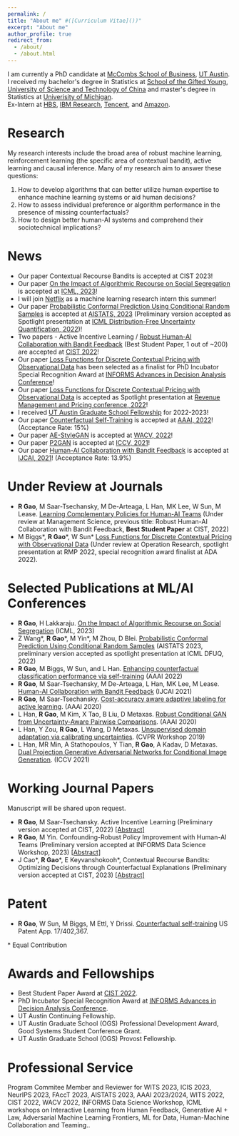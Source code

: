 ```yaml
---
permalink: /
title: "About me" #([Curriculum Vitae]())"
excerpt: "About me"
author_profile: true
redirect_from: 
  - /about/
  - /about.html
---
```

I am currently a PhD candidate at [McCombs School of Business](https://www.mccombs.utexas.edu/), [UT Austin](https://www.utexas.edu/). <br>
I received my bachelor's degree in Statistics at [School of the Gifted Young](https://en.scgy.ustc.edu.cn/), [University of Science and Technology of China](https://en.ustc.edu.cn/) and master's degree in Statistics at [Univerisity of Michigan](https://umich.edu/). <br>
Ex-Intern at [HBS](https://www.hbs.edu/), [IBM Research](https://research.ibm.com), [Tencent](https://www.tencent.com/en-us/), and [Amazon](https://www.amazon.com).

# Research
My research interests include the broad area of robust machine learning, reinforcement learning (the specific area of contextual bandit), active learning and causal inference. Many of my research aim to answer these questions:

1. How to develop algorithms that can better utilize human expertise to enhance machine learning systems or aid human decisions?
2. How to assess individual preference or algorithm performance in the presence of missing counterfactuals?
3. How to design better human-AI systems and comprehend their sociotechnical implications?

# News 
* Our paper Contextual Recourse Bandits is accepted at CIST 2023!
* Our paper [On the Impact of Algorithmic Recourse on Social Segregation](https://openreview.net/forum?id=4JCKwAiRPX) is accepted at [ICML, 2023](https://icml.cc/Conferences/2023/Dates)!
* I will join [Netflix](https://www.netflix.com) as a machine learning research intern this summer! 
* Our paper [Probabilistic Conformal Prediction Using Conditional Random Samples](https://arxiv.org/abs/2206.06584) is accepted at [AISTATS, 2023](http://aistats.org/aistats2023/) (Preliminary version accepted as Spotlight presentation at [ICML Distribution-Free Uncertainty Quantification, 2022](https://sites.google.com/berkeley.edu/dfuq-22/home))!
* Two papers - Active Incentive Learning / [Robust Human-AI Collaboration with Bandit Feedback](https://arxiv.org/abs/2302.02944) (Best Student Paper, 1 out of ~200) are accepted at [CIST 2022](https://sites.google.com/view/cist2022/)!
* Our paper [Loss Functions for Discrete Contextual Pricing with Observational Data](https://arxiv.org/abs/2111.09933) has been selected as a finalist for  PhD Incubator Special Recognition Award at [INFORMS Advances in Decision Analysis Conference](https://www.informs.org/Meetings-Conferences/INFORMS-Conference-Calendar/2022-Advances-in-Decision-Analysis-Conference)!
* Our paper [Loss Functions for Discrete Contextual Pricing with Observational Data](https://arxiv.org/abs/2111.09933) is accepted as Spotlight presentation at [Revenue Management and Pricing conference, 2022](https://www.chicagobooth.edu/events/revenue-management-and-pricing)!
* I received [UT Austin Graduate School Fellowship](https://gradschool.utexas.edu/finances/fellowships/graduate-school/continuing-fellowships) for 2022-2023! 
* Our paper [Counterfactual Self-Training](https://arxiv.org/abs/2112.04461) is accepted at [AAAI, 2022](https://aaai.org/Conferences/AAAI-22/)! (Acceptance Rate: 15%)
* Our paper [AE-StyleGAN](https://arxiv.org/abs/2110.08718) is accepted at [WACV, 2022](https://wacv2022.thecvf.com/home)!
* Our paper [P2GAN](https://arxiv.org/abs/2108.09016) is accepted at [ICCV, 2021](https://iccv2021.thecvf.com/home)!
* Our paper [Human-AI Collaboration with Bandit Feedback](https://arxiv.org/abs/2105.10614) is accepted at [IJCAI, 2021](https://ijcai-21.org/)! (Acceptance Rate: 13.9%)

# Under Review at Journals
* **R Gao**, M Saar-Tsechansky, M De-Arteaga, L Han, MK Lee, W Sun, M Lease. [Learning Complementary Policies for Human-AI Teams](https://arxiv.org/abs/2302.02944) (Under review at Management Science, previous title: Robust Human-AI Collaboration with Bandit Feedback, **Best Student Paper** at CIST, 2022)
* M Biggs*, **R Gao**\*, W Sun\* [Loss Functions for Discrete Contextual Pricing with Observational Data](https://arxiv.org/abs/2111.09933) (Under review at Operation Research, spotlight presentation at RMP 2022, special recognition award finalist at ADA 2022). 

# Selected Publications at ML/AI Conferences 
* **R Gao**, H Lakkaraju. [On the Impact of Algorithmic Recourse on Social Segregation](https://openreview.net/forum?id=4JCKwAiRPX) (ICML, 2023)
* Z Wang*, **R Gao**\*, M Yin\*, M Zhou, D Blei. [Probabilistic Conformal Prediction Using Conditional Random Samples](https://arxiv.org/abs/2206.06584) (AISTATS 2023, preliminary version accepted as spotlight presentation at ICML DFUQ, 2022)
* **R Gao**, M Biggs, W Sun, and L Han. [Enhancing counterfactual classification performance via self-training](https://arxiv.org/abs/2112.04461) (AAAI 2022)
* **R Gao**, M Saar-Tsechansky, M De-Arteaga, L Han, MK Lee, M Lease. [Human-AI Collaboration with Bandit Feedback](https://arxiv.org/abs/2105.10614) (IJCAI 2021)
* **R Gao**, M Saar-Tsechansky. [Cost-accuracy aware adaptive labeling for active learning](https://ojs.aaai.org/index.php/AAAI/article/view/5640). (AAAI 2020)
* L Han, **R Gao**, M Kim, X Tao, B Liu, D Metaxas. [Robust Conditional GAN from Uncertainty-Aware Pairwise Comparisons](https://ojs.aaai.org/index.php/AAAI/article/view/6723). (AAAI 2020)
* L Han, Y Zou, **R Gao**, L Wang, D Metaxas. [Unsupervised domain adaptation via calibrating uncertainties](https://openaccess.thecvf.com/content_CVPRW_2019/papers/Uncertainty%20and%20Robustness%20in%20Deep%20Visual%20Learning/Han_Unsupervised_Domain_Adaptation_via_Calibrating_Uncertainties_CVPRW_2019_paper.pdf). (CVPR Workshop 2019)
* L Han, MR Min, A Stathopoulos, Y Tian, **R Gao**, A Kadav, D Metaxas. [Dual Projection Generative Adversarial Networks for Conditional Image Generation](https://arxiv.org/abs/2108.09016). (ICCV 2021)

# Working Journal Papers
Manuscript will be shared upon request.
* **R Gao**, M Saar-Tsechansky. Active Incentive Learning (Preliminary version accepted at CIST, 2022) [[Abstract]](https://ruijiang81.github.io/publications/ail)
* **R Gao**, M Yin. Confounding-Robust Policy Improvement with Human-AI Teams (Preliminary version accepted at INFORMS Data Science Workshop, 2023) [[Abstract]](https://ruijiang81.github.io/publications/confoundhai)
* J Cao*, **R Gao**\*, E Keyvanshokooh\*, Contextual Recourse Bandits: Optimizing Decisions through Counterfactual Explanations (Preliminary version accepted at CIST, 2023) [[Abstract]](https://ruijiang81.github.io/publications/recoursebandit)

# Patent 
* **R Gao**, W Sun, M Biggs, M Ettl, Y Drissi. [Counterfactual self-training](https://patents.google.com/patent/US20230045950A1/en) US Patent App. 17/402,367.

\* Equal Contribution

# Awards and Fellowships 
* Best Student Paper Award at [CIST 2022](https://sites.google.com/view/cist2022/).
* PhD Incubator Special Recognition Award at [INFORMS Advances in Decision Analysis Conference](https://www.informs.org/Meetings-Conferences/INFORMS-Conference-Calendar/2022-Advances-in-Decision-Analysis-Conference).
* UT Austin Continuing Fellowship.
* UT Austin Graduate School (OGS) Professional Development Award, Good Systems Student Conference Grant.
* UT Austin Graduate School (OGS) Provost Fellowship.

# Professional Service
Program Commitee Member and Reviewer for WITS 2023, ICIS 2023, NeurIPS 2023, FAccT 2023, AISTATS 2023, AAAI 2023/2024, WITS 2022, CIST 2022, WACV 2022, INFORMS Data Science Workshop, ICML workshops on Interactive Learning from Human Feedback, Generative AI + Law, Adversarial Machine Learning Frontiers, ML for Data, Human-Machine Collaboration and Teaming.. 

<!---Activity and Service--->
<!---Experience--->
